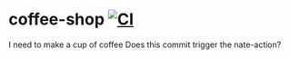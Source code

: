 # coffee-shop [![CI](https://github.com/coachnate/coffee-shop/actions/workflows/example-action.yml/badge.svg?branch=main)](https://github.com/coachnate/coffee-shop/actions/workflows/example-action.yml)

I need to make a cup of coffee
Does this commit trigger the nate-action?
